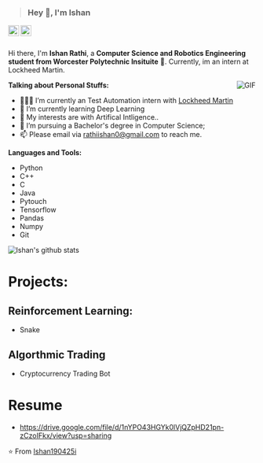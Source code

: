 



> ### Hey 👋, I'm Ishan

<a href="https://www.linkedin.com/in/ishanrathi/">
  <img align="left" alt="Ishan's Linkdein" width="22px" src="https://cdn.jsdelivr.net/npm/simple-icons@v3/icons/linkedin.svg" />
</a>
<a href="Ishan Rathi">
  <img align="left" alt="Ishan's Website" width="22px" src="https://cdn.jsdelivr.net/npm/@material-icons/svg@1.0.13/svg/home/baseline.svg" />
</a>

<br />
<br />

Hi there, I'm **Ishan Rathi**,  a **Computer Science and Robotics Engineering student from Worcester Polytechnic Insituite** 🚀.  Currently, im an intern at Lockheed Martin.

  <img align="right" alt="GIF" src="https://i.pinimg.com/originals/e4/26/70/e426702edf874b181aced1e2fa5c6cde.gif" />

**Talking about Personal Stuffs:**

- 👨🏽‍💻 I’m currently an Test Automation intern with [Lockheed Martin](https://www.lockheedmartin.com/)
- 🌱 I’m currently learning Deep Learning
- 🤔 My interests are with Artifical Intligence..
- 💼 I’m pursuing a Bachelor's degree in Computer Science;
- 📫 Please email via rathiishan0@gmail.com to reach me.

**Languages and Tools:**  
  - Python
  - C++
  - C
  - Java
  - Pytouch
  - Tensorflow
  - Pandas
  - Numpy
  - Git

![Ishan's github stats](https://github-readme-stats.vercel.app/api?username=ishan190425&show_icons=true&hide_border=true)

# Projects: 

## Reinforcement Learning:
- Snake
## Algorthmic Trading 
- Cryptocurrency Trading Bot

# Resume
- https://drive.google.com/file/d/1nYPO43HGYk0lVjQZpHD21pn-zCzoIFkx/view?usp=sharing


⭐️ From [Ishan190425i](https://github.com/ishan190425)
